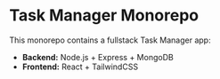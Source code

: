 # Task Manager Monorepo

This monorepo contains a fullstack Task Manager app:
- **Backend:** Node.js + Express + MongoDB
- **Frontend:** React + TailwindCSS
